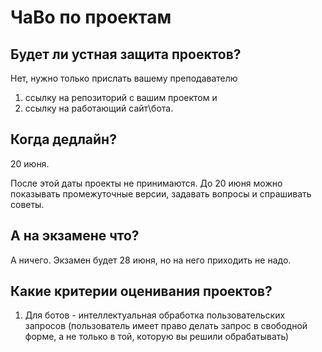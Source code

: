 # ЧаВо по проектам

## Будет ли устная защита проектов?
Нет, нужно только прислать вашему преподавателю 

1) ссылку на репозиторий с вашим проектом и 
2) ссылку на работающий сайт\бота.

## Когда дедлайн?

20 июня. 

После этой даты проекты не принимаются. До 20 июня можно показывать промежуточные версии, задавать вопросы и спрашивать советы.

## А на экзамене что?

А ничего. Экзамен будет 28 июня, но на него приходить не надо.

## Какие критерии оценивания проектов?

1. Для ботов - интеллектуальная обработка пользовательских запросов (пользователь имеет право делать запрос в свободной форме, а не только в той, которую вы решили обрабатывать)
